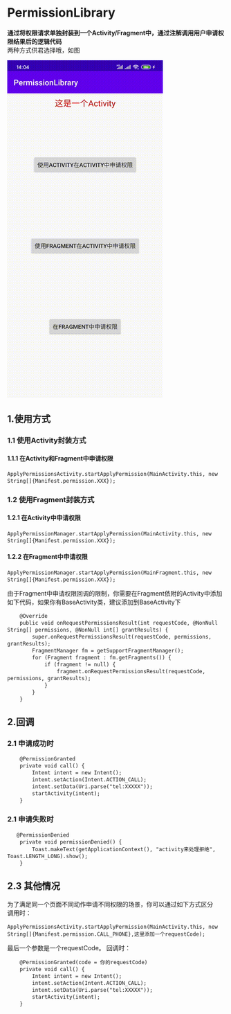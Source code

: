 # PermissionLibrary
__通过将权限请求单独封装到一个Activity/Fragment中，通过注解调用用户申请权限结果后的逻辑代码__    
两种方式供君选择哦，如图

![image](https://github.com/HousTracy/PermissionLibrary/blob/master/PermissionApplication/permission.gif)

##  1.使用方式
### 1.1 使用Activity封装方式
#### 1.1.1 在Activity和Fragment中申请权限  
```
ApplyPermissionsActivity.startApplyPermission(MainActivity.this, new String[]{Manifest.permission.XXX});
```
### 1.2 使用Fragment封装方式
#### 1.2.1 在Activity中申请权限
```
ApplyPermissionManager.startApplyPermission(MainActivity.this, new String[]{Manifest.permission.XXX});
``` 
#### 1.2.2 在Fragment中申请权限
```
ApplyPermissionManager.startApplyPermission(MainFragment.this, new String[]{Manifest.permission.XXX});
```  
由于Fragment中申请权限回调的限制，你需要在Fragment依附的Activity中添加如下代码，如果你有BaseActivity类，建议添加到BaseActivity下
```
    @Override
    public void onRequestPermissionsResult(int requestCode, @NonNull String[] permissions, @NonNull int[] grantResults) {
        super.onRequestPermissionsResult(requestCode, permissions, grantResults);
        FragmentManager fm = getSupportFragmentManager();
        for (Fragment fragment : fm.getFragments()) {
            if (fragment != null) {
                fragment.onRequestPermissionsResult(requestCode, permissions, grantResults);
            }
        }
    }
```
##  2.回调
### 2.1 申请成功时
```
    @PermissionGranted
    private void call() {
        Intent intent = new Intent();
        intent.setAction(Intent.ACTION_CALL);
        intent.setData(Uri.parse("tel:XXXXX"));
        startActivity(intent);
    }
```
### 2.1 申请失败时
```
   @PermissionDenied
    private void permissionDenied() {
        Toast.makeText(getApplicationContext(), "activity来处理拒绝", Toast.LENGTH_LONG).show();
    }
```
## 2.3 其他情况
为了满足同一个页面不同动作申请不同权限的场景，你可以通过如下方式区分  
调用时：
```
ApplyPermissionsActivity.startApplyPermission(MainActivity.this, new String[]{Manifest.permission.CALL_PHONE},这里添加一个requestCode);
```
最后一个参数是一个requestCode。
回调时：
```
    @PermissionGranted(code = 你的requestCode)
    private void call() {
        Intent intent = new Intent();
        intent.setAction(Intent.ACTION_CALL);
        intent.setData(Uri.parse("tel:XXXXX"));
        startActivity(intent);
    }
```

